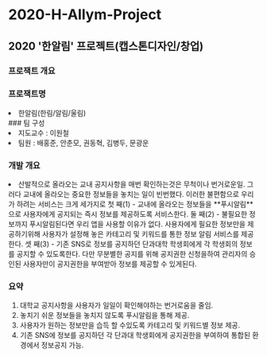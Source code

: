 # 2020-H-Allym-Project
## 2020 '한알림' 프로젝트(캡스톤디자인/창업)
### 프로잭트 개요
### 프로잭트명
<li>한알림(한림/알림/울림)</li>
### 팀 구성
<li>지도교수 : 이원철</li>
<li>팀원 : 배홍준, 안춘모, 권동혁, 김병두, 문광운</li>

### 개발 개요
<li> 산발적으로 올라오는 교내 공지사항을 매번 확인하는것은 무척이나 번거로운일. 그러다 교내에 올라오는 중요한 정보들을 놓치는 일이 빈번했다. 이러한 불편함으로 우리가 하려는 서비스는 크게 세가지로 첫 째(1) - 교내에 올라오는 정보들을 **푸시알림**으로 사용자에게 공지되는 즉시 정보를 제공하도록 서비스한다. 둘 째(2) - 불필요한 정보까지 푸시알림된다면 우리 앱을 사용할 이유가 없다. 사용자에게 필요한 정보만을 제공하기위해 사용자가 설정해 놓은 카테고리 및 키워드를 통한 정보 알림 서비스를 제공한다. 셋 째(3) - 기존 SNS로 정보를 공지하던 단과대학 학생회에게 각 학생회의 정보를 공지할 수 있도록한다. 다만 무분별한 공지를 위해 공지권한 신청을하여 관리자의 승인된 사용자만이 공지권한을 부여받아 정보를 제공할 수 있게된다.</li>

### 요약
1. 대학교 공지사항을 사용자가 일일이 확인해야하는 번거로움을 줄임.
2. 놓치기 쉬운 정보들을 놓치지 않도록 푸시알림을 통해 제공.
3. 사용자가 원하는 정보만을 습득 할 수있도록 카테고리 및 키워드별 정보 제공.
4. 기존 SNS에 정보를 공지하던 각 단과대 학생회에게 공지권한을 부여하여 통합된 환경에서 정보공지 가능.
